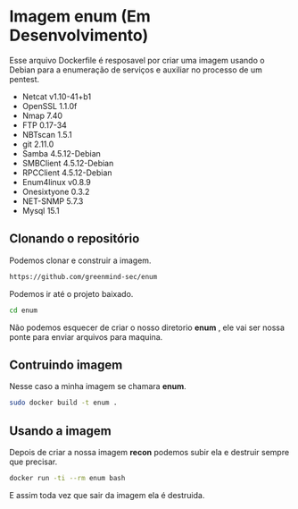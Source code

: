 # Imagem enum (Em Desenvolvimento)

Esse arquivo Dockerfile é resposavel por criar uma imagem usando o Debian para a enumeração de serviços e auxiliar no processo de um pentest.

- Netcat v1.10-41+b1
- OpenSSL 1.1.0f
- Nmap 7.40
- FTP 0.17-34
- NBTscan 1.5.1
- git 2.11.0
- Samba 4.5.12-Debian
- SMBClient 4.5.12-Debian
- RPCClient 4.5.12-Debian
- Enum4linux v0.8.9
- Onesixtyone 0.3.2
- NET-SNMP 5.7.3
- Mysql 15.1

## Clonando o repositório
Podemos clonar e construir a imagem.
```sh
https://github.com/greenmind-sec/enum
```

Podemos ir até o projeto baixado.
```sh
cd enum
```

Não podemos esquecer de criar o nosso diretorio **enum** , ele vai ser nossa ponte para enviar arquivos para maquina.

## Contruindo imagem
Nesse caso a minha imagem se chamara **enum**.
```sh
sudo docker build -t enum .
```

## Usando a imagem
Depois de criar a nossa imagem **recon** podemos subir ela e destruir sempre que precisar.
```sh
docker run -ti --rm enum bash
```

E assim toda vez que sair da imagem ela é destruida.
